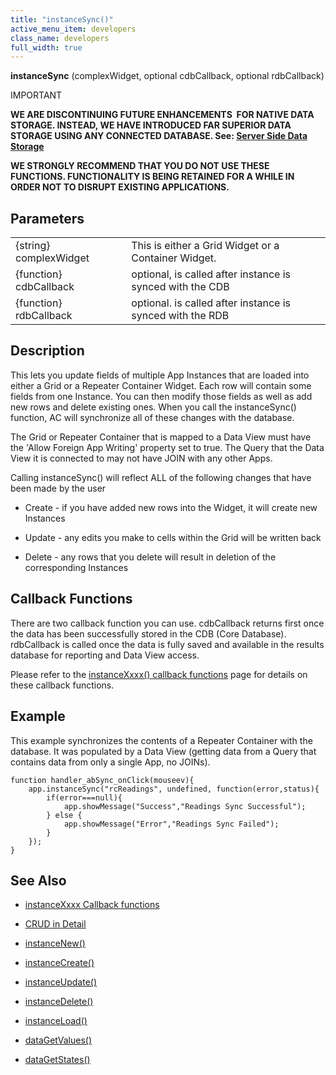 ```yaml
---
title: "instanceSync()"
active_menu_item: developers
class_name: developers
full_width: true
---
```



**instanceSync** (complexWidget, optional cdbCallback, optional rdbCallback)

IMPORTANT

**WE ARE DISCONTINUING FUTURE ENHANCEMENTS  FOR NATIVE DATA STORAGE. INSTEAD, WE HAVE INTRODUCED FAR SUPERIOR DATA STORAGE USING ANY CONNECTED DATABASE. See: [Server Side Data Storage](../../../product-guide/data-storage/server-side-data-storage/)**

**WE STRONGLY RECOMMEND THAT YOU DO NOT USE THESE FUNCTIONS. FUNCTIONALITY IS BEING RETAINED FOR A WHILE IN ORDER NOT TO DISRUPT EXISTING APPLICATIONS.**

## Parameters

<table>
<tr>
<td width="201">
{string} complexWidget

</td>
<td width="9">
</td>
<td width="670">
This is either a Grid Widget or a Container Widget.

</td>
</tr>
<tr>
<td width="201">
{function} cdbCallback

</td>
<td width="9">
</td>
<td width="670">
optional, is called after instance is synced with the CDB

</td>
</tr>
<tr>
<td width="201">
{function} rdbCallback

</td>
<td width="9">
</td>
<td width="670">
optional. is called after instance is synced with the RDB

</td>
</tr>
</table>

## Description

This lets you update fields of multiple App Instances that are loaded into either a Grid or a Repeater Container Widget. Each row will contain some fields from one Instance. You can then modify those fields as well as add new rows and delete existing ones. When you call the instanceSync() function, AC will synchronize all of these changes with the database.

The Grid or Repeater Container that is mapped to a Data View must have the 'Allow Foreign App Writing' property set to true. The Query that the Data View it is connected to may not have JOIN with any other Apps.

Calling instanceSync() will reflect ALL of the following changes that have been made by the user

 - Create - if you have added new rows into the Widget, it will create new Instances

 - Update - any edits you make to cells within the Grid will be written back

 - Delete - any rows that you delete will result in deletion of the corresponding Instances

## Callback Functions

There are two callback function you can use. cdbCallback returns first once the data has been successfully stored in the CDB (Core Database). rdbCallback is called once the data is fully saved and available in the results database for reporting and Data View access.

Please refer to the [instanceXxxx() callback functions](instancexxxx-callback-function) page for details on these callback functions.

## Example

This example synchronizes the contents of a Repeater Container with the database. It was populated by a Data View (getting data from a Query that contains data from only a single App, no JOINs).

    function handler_abSync_onClick(mouseev){
        app.instanceSync("rcReadings", undefined, function(error,status){
            if(error===null){
                app.showMessage("Success","Readings Sync Successful");
            } else {
                app.showMessage("Error","Readings Sync Failed");
            }
        });
    }
     
   

## See Also

 - [instanceXxxx Callback functions](instancexxxx-callback-function)

 - [CRUD in Detail](../../../product-guide/advanced-features/data-storage-management/crud-in-detail/)

 - [instanceNew()](instancenew)

 - [instanceCreate()](instancesave "instance")

 - [instanceUpdate()](instancesave)

 - [instanceDelete()](instancedelete)

 - [instanceLoad()](instanceload)

 - [dataGetValues()](../widget-data-state-manipulation/datagetvalues)

 - [dataGetStates()](../widget-data-state-manipulation/datagetstates)

